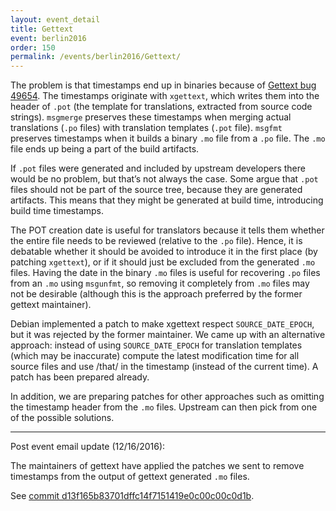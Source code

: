 ```yaml
---
layout: event_detail
title: Gettext
event: berlin2016
order: 150
permalink: /events/berlin2016/Gettext/
---
```


The problem is that timestamps end up in binaries because of [Gettext bug 49654](http://savannah.gnu.org/bugs/?49654).  The timestamps originate with `xgettext`, which writes them into the header of `.pot` (the template for translations, extracted from source code strings).  `msgmerge` preserves these timestamps when merging actual translations (`.po` files) with translation templates (`.pot` file).  `msgfmt` preserves timestamps when it builds a binary `.mo` file from a `.po` file.  The `.mo` file ends up being a part of the build artifacts.

If `.pot` files were generated and included by upstream developers there would be no problem, but that’s not always the case.  Some argue that `.pot` files should not be part of the source tree, because they are generated artifacts.  This means that they might be generated at build time, introducing build time timestamps.

The POT creation date is useful for translators because it tells them whether the entire file needs to be reviewed (relative to the `.po` file).  Hence, it is debatable whether it should be avoided to introduce it in the first place (by patching `xgettext`), or if it should just be excluded from the generated `.mo` files.  Having the date in the binary `.mo` files is useful for recovering `.po` files from an `.mo` using `msgunfmt`, so removing it completely from `.mo` files may not be desirable (although this is the approach preferred by the former gettext maintainer).

Debian implemented a patch to make xgettext respect `SOURCE_DATE_EPOCH`, but it was rejected by the former maintainer.  We came up with an alternative approach: instead of using `SOURCE_DATE_EPOCH` for translation templates (which may be inaccurate) compute the latest modification time for all source files and use /that/ in the timestamp (instead of the current time).  A patch has been prepared already.

In addition, we are preparing patches for other approaches such as omitting the timestamp header from the `.mo` files.  Upstream can then pick from one of the possible solutions.

----

Post event email update (12/16/2016):
    
The maintainers of gettext have applied the patches we sent to remove timestamps from the
output of gettext generated `.mo` files.

See [commit d13f165b83701dffc14f7151419e0c00c00c0d1b](http://git.savannah.gnu.org/cgit/gettext.git/commit/?id=d13f165b83701dffc14f7151419e0c00c00c0d1b).

